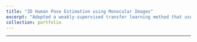 ```yaml
---
title: "3D Human Pose Estimation using Monocular Images"
excerpt: "Adopted a weakly-supervised transfer learning method that uses geometric constraints for regularization to predict human keypoints in 3D"
collection: portfolio
---
```


---

